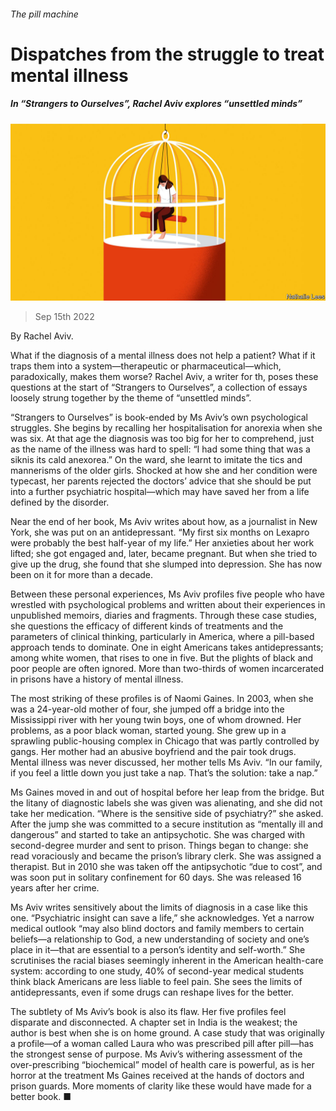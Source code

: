 ###### The pill machine

# Dispatches from the struggle to treat mental illness 

##### In “Strangers to Ourselves”, Rachel Aviv explores “unsettled minds” 

![image](images/20220917_BKD001.jpg) 

> Sep 15th 2022 

By Rachel Aviv.

What if the diagnosis of a mental illness does not help a patient? What if it traps them into a system—therapeutic or pharmaceutical—which, paradoxically, makes them worse? Rachel Aviv, a writer for th, poses these questions at the start of “Strangers to Ourselves”, a collection of essays loosely strung together by the theme of “unsettled minds”.

“Strangers to Ourselves” is book-ended by Ms Aviv’s own psychological struggles. She begins by recalling her hospitalisation for anorexia when she was six. At that age the diagnosis was too big for her to comprehend, just as the name of the illness was hard to spell: “I had some thing that was a siknis its cald anexorea.” On the ward, she learnt to imitate the tics and mannerisms of the older girls. Shocked at how she and her condition were typecast, her parents rejected the doctors’ advice that she should be put into a further psychiatric hospital—which may have saved her from a life defined by the disorder.

Near the end of her book, Ms Aviv writes about how, as a journalist in New York, she was put on an antidepressant. “My first six months on Lexapro were probably the best half-year of my life.” Her anxieties about her work lifted; she got engaged and, later, became pregnant. But when she tried to give up the drug, she found that she slumped into depression. She has now been on it for more than a decade.

Between these personal experiences, Ms Aviv profiles five people who have wrestled with psychological problems and written about their experiences in unpublished memoirs, diaries and fragments. Through these case studies, she questions the efficacy of different kinds of treatments and the parameters of clinical thinking, particularly in America, where a pill-based approach tends to dominate. One in eight Americans takes antidepressants; among white women, that rises to one in five. But the plights of black and poor people are often ignored. More than two-thirds of women incarcerated in prisons have a history of mental illness.

The most striking of these profiles is of Naomi Gaines. In 2003, when she was a 24-year-old mother of four, she jumped off a bridge into the Mississippi river with her young twin boys, one of whom drowned. Her problems, as a poor black woman, started young. She grew up in a sprawling public-housing complex in Chicago that was partly controlled by gangs. Her mother had an abusive boyfriend and the pair took drugs. Mental illness was never discussed, her mother tells Ms Aviv. “In our family, if you feel a little down you just take a nap. That’s the solution: take a nap.”

Ms Gaines moved in and out of hospital before her leap from the bridge. But the litany of diagnostic labels she was given was alienating, and she did not take her medication. “Where is the sensitive side of psychiatry?” she asked. After the jump she was committed to a secure institution as “mentally ill and dangerous” and started to take an antipsychotic. She was charged with second-degree murder and sent to prison. Things began to change: she read voraciously and became the prison’s library clerk. She was assigned a therapist. But in 2010 she was taken off the antipsychotic “due to cost”, and was soon put in solitary confinement for 60 days. She was released 16 years after her crime.

Ms Aviv writes sensitively about the limits of diagnosis in a case like this one. “Psychiatric insight can save a life,” she acknowledges. Yet a narrow medical outlook “may also blind doctors and family members to certain beliefs—a relationship to God, a new understanding of society and one’s place in it—that are essential to a person’s identity and self-worth.” She scrutinises the racial biases seemingly inherent in the American health-care system: according to one study, 40% of second-year medical students think black Americans are less liable to feel pain. She sees the limits of antidepressants, even if some drugs can reshape lives for the better.

The subtlety of Ms Aviv’s book is also its flaw. Her five profiles feel disparate and disconnected. A chapter set in India is the weakest; the author is best when she is on home ground. A case study that was originally a  profile—of a woman called Laura who was prescribed pill after pill—has the strongest sense of purpose. Ms Aviv’s withering assessment of the over-prescribing “biochemical” model of health care is powerful, as is her horror at the treatment Ms Gaines received at the hands of doctors and prison guards. More moments of clarity like these would have made for a better book. ■

